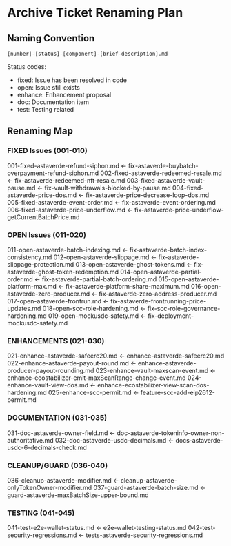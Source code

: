 # Archive Ticket Renaming Plan

## Naming Convention
`[number]-[status]-[component]-[brief-description].md`

Status codes:
- fixed: Issue has been resolved in code
- open: Issue still exists
- enhance: Enhancement proposal
- doc: Documentation item
- test: Testing related

## Renaming Map

### FIXED Issues (001-010)
001-fixed-astaverde-refund-siphon.md <- fix-astaverde-buybatch-overpayment-refund-siphon.md
002-fixed-astaverde-redeemed-resale.md <- fix-astaverde-redeemed-nft-resale.md
003-fixed-astaverde-vault-pause.md <- fix-vault-withdrawals-blocked-by-pause.md
004-fixed-astaverde-price-dos.md <- fix-astaverde-price-decrease-loop-dos.md
005-fixed-astaverde-event-order.md <- fix-astaverde-event-ordering.md
006-fixed-astaverde-price-underflow.md <- fix-astaverde-price-underflow-getCurrentBatchPrice.md

### OPEN Issues (011-020)
011-open-astaverde-batch-indexing.md <- fix-astaverde-batch-index-consistency.md
012-open-astaverde-slippage.md <- fix-astaverde-slippage-protection.md
013-open-astaverde-ghost-tokens.md <- fix-astaverde-ghost-token-redemption.md
014-open-astaverde-partial-order.md <- fix-astaverde-partial-batch-ordering.md
015-open-astaverde-platform-max.md <- fix-astaverde-platform-share-maximum.md
016-open-astaverde-zero-producer.md <- fix-astaverde-zero-address-producer.md
017-open-astaverde-frontrun.md <- fix-astaverde-frontrunning-price-updates.md
018-open-scc-role-hardening.md <- fix-scc-role-governance-hardening.md
019-open-mockusdc-safety.md <- fix-deployment-mockusdc-safety.md

### ENHANCEMENTS (021-030)
021-enhance-astaverde-safeerc20.md <- enhance-astaverde-safeerc20.md
022-enhance-astaverde-payout-round.md <- enhance-astaverde-producer-payout-rounding.md
023-enhance-vault-maxscan-event.md <- enhance-ecostabilizer-emit-maxScanRange-change-event.md
024-enhance-vault-view-dos.md <- enhance-ecostabilizer-view-scan-dos-hardening.md
025-enhance-scc-permit.md <- feature-scc-add-eip2612-permit.md

### DOCUMENTATION (031-035)
031-doc-astaverde-owner-field.md <- doc-astaverde-tokeninfo-owner-non-authoritative.md
032-doc-astaverde-usdc-decimals.md <- docs-astaverde-usdc-6-decimals-check.md

### CLEANUP/GUARD (036-040)
036-cleanup-astaverde-modifier.md <- cleanup-astaverde-onlyTokenOwner-modifier.md
037-guard-astaverde-batch-size.md <- guard-astaverde-maxBatchSize-upper-bound.md

### TESTING (041-045)
041-test-e2e-wallet-status.md <- e2e-wallet-testing-status.md
042-test-security-regressions.md <- tests-astaverde-security-regressions.md